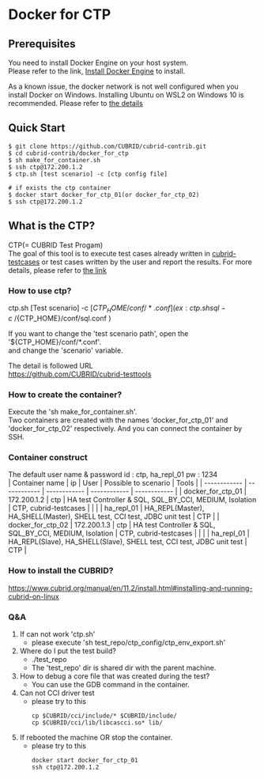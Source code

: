 # **Docker for CTP**

## Prerequisites
You need to install Docker Engine on your host system.   
Please refer to the link, [Install Docker Engine](https://docs.docker.com/engine/install) to install.

As a known issue, the docker network is not well configured when you install Docker on Windows.
Installing Ubuntu on WSL2 on Windows 10 is recommended.
Please refer to [the details](https://github.com/CUBRID/cubrid-contrib/pull/3#issuecomment-1223908324)

## Quick Start
```shell
$ git clone https://github.com/CUBRID/cubrid-contrib.git
$ cd cubrid-contrib/docker_for_ctp
$ sh make_for_container.sh
$ ssh ctp@172.200.1.2
$ ctp.sh [test scenario] -c [ctp config file]

# if exists the ctp container
$ docker start docker_for_ctp_01(or docker_for_ctp_02)
$ ssh ctp@172.200.1.2
```

## What is the CTP?
CTP(= CUBRID Test Progam)  
The goal of this tool is to execute test cases already written in [cubrid-testcases](https://github.com/CUBRID/cubrid-testcases) or test cases written by the user and report the results.
For more details, please refer to [the link](https://github.com/CUBRID/cubrid-testtools/tree/develop/CTP)

### How to use ctp?
ctp.sh [Test scenario] -c [${CTP_HOME}/conf/*.conf]
(ex : ctp.sh sql -c ~/${CTP_HOME}/conf/sql.conf )

If you want to change the 'test scenario path', open the '${CTP_HOME}/conf/*.conf'.  
and change the 'scenario' variable.    

The detail is followed URL  
https://github.com/CUBRID/cubrid-testtools     

### How to create the container?
Execute the 'sh make_for_container.sh'.  
Two containers are created with the names 'docker_for_ctp_01' and 'docker_for_ctp_02' respectively. 
And you can connect the container by SSH.    

### Container construct
The default user name & password
id : ctp, ha_repl_01
pw : 1234  
| Container name | ip | User | Possible to scenario | Tools |
| ------------ | ------------ | ------------ | ------------ | ------------ |
| docker_for_ctp_01 | 172.200.1.2 | ctp | HA test Controller & SQL, SQL_BY_CCI, MEDIUM, Isolation | CTP, cubrid-testcases |
|  |  | ha_repl_01 | HA_REPL(Master), HA_SHELL(Master), SHELL test, CCI test, JDBC unit test | CTP |
| docker_for_ctp_02 | 172.200.1.3 | ctp | HA test Controller & SQL, SQL_BY_CCI, MEDIUM, Isolation | CTP, cubrid-testcases |
|  |  | ha_repl_01 | HA_REPL(Slave), HA_SHELL(Slave), SHELL test, CCI test, JDBC unit test | CTP |

    


### How to install the CUBRID?
https://www.cubrid.org/manual/en/11.2/install.html#installing-and-running-cubrid-on-linux     

### Q&A
1. If can not work 'ctp.sh'
   - please execute 'sh test_repo/ctp_config/ctp_env_export.sh'
2. Where do I put the test build?
   - ./test_repo
   - The 'test_repo' dir is shared dir with the parent machine.
3. How to debug a core file that was created during the test?
   - You can use the GDB command in the container.
4. Can not CCI driver test
   - please try to this
      ```
      cp $CUBRID/cci/include/* $CUBRID/include/
      cp $CUBRID/cci/lib/libcascci.so* lib/
      ```
5. If rebooted the machine OR stop the container.
   - please try to this
      ```
      docker start docker_for_ctp_01
      ssh ctp@172.200.1.2
      ```
